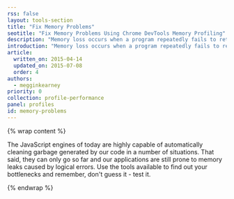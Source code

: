 ```yaml
---
rss: false
layout: tools-section
title: "Fix Memory Problems"
seotitle: "Fix Memory Problems Using Chrome DevTools Memory Profiling"
description: "Memory loss occurs when a program repeatedly fails to return memory it has obtained for temporary use. Watch out for memory leaks, bloat, and forced garbage collection."
introduction: "Memory loss occurs when a program repeatedly fails to return memory it has obtained for temporary use. Watch out for memory leaks, bloat, and forced garbage collection."
article:
  written_on: 2015-04-14
  updated_on: 2015-07-08
  order: 4
authors:
  - megginkearney
priority: 0
collection: profile-performance
panel: profiles
id: memory-problems
---
```


{% wrap content %}

The JavaScript engines of today are highly capable of automatically cleaning garbage
generated by our code in a number of situations.
That said, they can only go so far and
our applications are still prone to memory leaks caused by logical errors.
Use the tools available to find out your bottlenecks and remember, don't guess it - test it.

{% endwrap %}